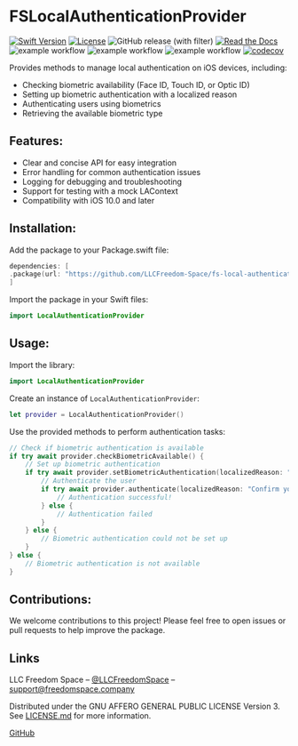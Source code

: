 # FSLocalAuthenticationProvider

[![Swift Version][swift-image]][swift-url]
[![License][license-image]][license-url]
![GitHub release (with filter)](https://img.shields.io/github/v/release/LLCFreedom-Space/fs-local-authentication-provider)
[![Read the Docs](https://readthedocs.org/projects/docs/badge/?version=latest)](https://llcfreedom-space.github.io/fs-local-authentication-provider/)
![example workflow](https://github.com/LLCFreedom-Space/fs-local-authentication-provider/actions/workflows/docc.yml/badge.svg?branch=main)
![example workflow](https://github.com/LLCFreedom-Space/fs-local-authentication-provider/actions/workflows/lint.yml/badge.svg?branch=main)
![example workflow](https://github.com/LLCFreedom-Space/fs-local-authentication-provider/actions/workflows/test.yml/badge.svg?branch=main)
[![codecov](https://codecov.io/github/LLCFreedom-Space/fs-local-authentication-provider/graph/badge.svg?token=2EUIA4OGS9)](https://codecov.io/github/LLCFreedom-Space/fs-local-authentication-provider)

Provides methods to manage local authentication on iOS devices, including:

* Checking biometric availability (Face ID, Touch ID, or Optic ID)
* Setting up biometric authentication with a localized reason
* Authenticating users using biometrics
* Retrieving the available biometric type

## Features:

* Clear and concise API for easy integration
* Error handling for common authentication issues
* Logging for debugging and troubleshooting
* Support for testing with a mock LAContext
* Compatibility with iOS 10.0 and later

## Installation:

Add the package to your Package.swift file:
```swift
dependencies: [
.package(url: "https://github.com/LLCFreedom-Space/fs-local-authentication-provider", from: "1.0.0")
]
```
Import the package in your Swift files:
```swift
import LocalAuthenticationProvider
```

## Usage:

Import the library:
```swift
import LocalAuthenticationProvider
```
Create an instance of `LocalAuthenticationProvider`:
```swift
let provider = LocalAuthenticationProvider()
```
Use the provided methods to perform authentication tasks:
```swift
// Check if biometric authentication is available
if try await provider.checkBiometricAvailable() {
    // Set up biometric authentication
    if try await provider.setBiometricAuthentication(localizedReason: "Authenticate to access your data") {
        // Authenticate the user
        if try await provider.authenticate(localizedReason: "Confirm your identity") {
            // Authentication successful!
        } else {
            // Authentication failed
        }
    } else {
        // Biometric authentication could not be set up
    }
} else {
    // Biometric authentication is not available
}
```

## Contributions:

We welcome contributions to this project! Please feel free to open issues or pull requests to help improve the package.

## Links

LLC Freedom Space – [@LLCFreedomSpace](https://twitter.com/llcfreedomspace) – [support@freedomspace.company](mailto:support@freedomspace.company)

Distributed under the GNU AFFERO GENERAL PUBLIC LICENSE Version 3. See [LICENSE.md][license-url] for more information.

[GitHub](https://github.com/LLCFreedom-Space)

[swift-image]:https://img.shields.io/badge/swift-5.8-orange.svg
[swift-url]: https://swift.org/
[license-image]: https://img.shields.io/badge/License-GPLv3-blue.svg
[license-url]: LICENSE
